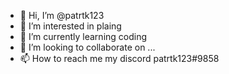 - 👋 Hi, I’m @patrtk123
- 👀 I’m interested in plaing
- 🌱 I’m currently learning coding
- 💞️ I’m looking to collaborate on ...
- 📫 How to reach me my discord patrtk123#9858

<!---
patrtk123/patrtk123 is a ✨ special ✨ repository because its `README.md` (this file) appears on your GitHub profile.
You can click the Preview link to take a look at your changes.
--->
